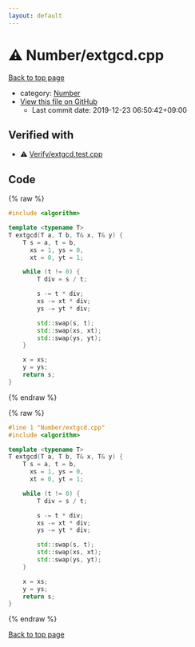 ```yaml
---
layout: default
---
```


<!-- mathjax config similar to math.stackexchange -->
<script type="text/javascript" async
  src="https://cdnjs.cloudflare.com/ajax/libs/mathjax/2.7.5/MathJax.js?config=TeX-MML-AM_CHTML">
</script>
<script type="text/x-mathjax-config">
  MathJax.Hub.Config({
    TeX: { equationNumbers: { autoNumber: "AMS" }},
    tex2jax: {
      inlineMath: [ ['$','$'] ],
      processEscapes: true
    },
    "HTML-CSS": { matchFontHeight: false },
    displayAlign: "left",
    displayIndent: "2em"
  });
</script>

<script type="text/javascript" src="https://cdnjs.cloudflare.com/ajax/libs/jquery/3.4.1/jquery.min.js"></script>
<script src="https://cdn.jsdelivr.net/npm/jquery-balloon-js@1.1.2/jquery.balloon.min.js" integrity="sha256-ZEYs9VrgAeNuPvs15E39OsyOJaIkXEEt10fzxJ20+2I=" crossorigin="anonymous"></script>
<script type="text/javascript" src="../../assets/js/copy-button.js"></script>
<link rel="stylesheet" href="../../assets/css/copy-button.css" />


# :warning: Number/extgcd.cpp

<a href="../../index.html">Back to top page</a>

* category: <a href="../../index.html#b2ee912b91d69b435159c7c3f6df7f5f">Number</a>
* <a href="{{ site.github.repository_url }}/blob/master/Number/extgcd.cpp">View this file on GitHub</a>
    - Last commit date: 2019-12-23 06:50:42+09:00




## Verified with

* :warning: <a href="../../verify/Verify/extgcd.test.cpp.html">Verify/extgcd.test.cpp</a>


## Code

<a id="unbundled"></a>
{% raw %}
```cpp
#include <algorithm>

template <typename T>
T extgcd(T a, T b, T& x, T& y) {
    T s = a, t = b,
      xs = 1, ys = 0,
      xt = 0, yt = 1;

    while (t != 0) {
        T div = s / t;

        s -= t * div;
        xs -= xt * div;
        ys -= yt * div;

        std::swap(s, t);
        std::swap(xs, xt);
        std::swap(ys, yt);
    }

    x = xs;
    y = ys;
    return s;
}

```
{% endraw %}

<a id="bundled"></a>
{% raw %}
```cpp
#line 1 "Number/extgcd.cpp"
#include <algorithm>

template <typename T>
T extgcd(T a, T b, T& x, T& y) {
    T s = a, t = b,
      xs = 1, ys = 0,
      xt = 0, yt = 1;

    while (t != 0) {
        T div = s / t;

        s -= t * div;
        xs -= xt * div;
        ys -= yt * div;

        std::swap(s, t);
        std::swap(xs, xt);
        std::swap(ys, yt);
    }

    x = xs;
    y = ys;
    return s;
}

```
{% endraw %}

<a href="../../index.html">Back to top page</a>


